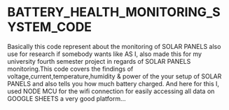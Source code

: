 # BATTERY_HEALTH_MONITORING_SYSTEM_CODE
Basically this code represent about the monitoring of SOLAR PANELS also use for research if somebody wants like AS I, also made this for my university fourth semester project in regards of SOLAR PANELS monitoring.This code covers the findings of voltage,current,temperature,humidity &amp; power of the your setup of SOLAR PANELS and also tells you how much battery charged.
And here for this I, used NODE MCU for the wifi connection for easily accessing all data on GOOGLE SHEETS a very good platform...
